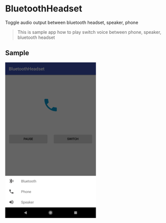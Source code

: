 # BluetoothHeadset
Toggle audio output between bluetooth headset, speaker, phone

> This is sample app how to play switch voice between phone, speaker, bluetooth headset

## Sample
<p align="lefy">
  <img src="sample.jpg" height="500" alt="sample image" />
</p>
